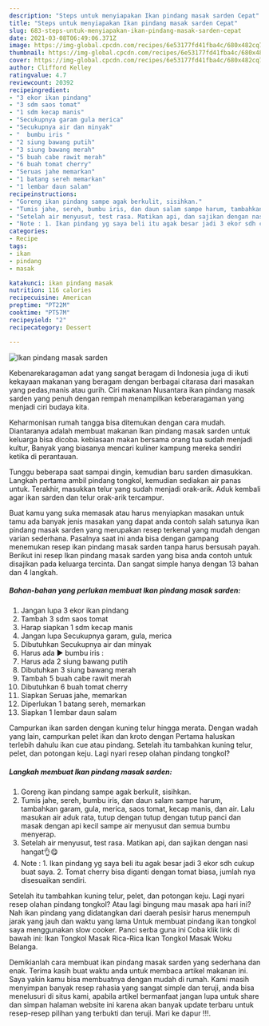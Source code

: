 ```yaml
---
description: "Steps untuk menyiapakan Ikan pindang masak sarden Cepat"
title: "Steps untuk menyiapakan Ikan pindang masak sarden Cepat"
slug: 683-steps-untuk-menyiapakan-ikan-pindang-masak-sarden-cepat
date: 2021-03-08T06:49:06.371Z
image: https://img-global.cpcdn.com/recipes/6e53177fd41fba4c/680x482cq70/ikan-pindang-masak-sarden-foto-resep-utama.jpg
thumbnail: https://img-global.cpcdn.com/recipes/6e53177fd41fba4c/680x482cq70/ikan-pindang-masak-sarden-foto-resep-utama.jpg
cover: https://img-global.cpcdn.com/recipes/6e53177fd41fba4c/680x482cq70/ikan-pindang-masak-sarden-foto-resep-utama.jpg
author: Clifford Kelley
ratingvalue: 4.7
reviewcount: 20392
recipeingredient:
- "3 ekor ikan pindang"
- "3 sdm saos tomat"
- "1 sdm kecap manis"
- "Secukupnya garam gula merica"
- "Secukupnya air dan minyak"
- "  bumbu iris "
- "2 siung bawang putih"
- "3 siung bawang merah"
- "5 buah cabe rawit merah"
- "6 buah tomat cherry"
- "Seruas jahe memarkan"
- "1 batang sereh memarkan"
- "1 lembar daun salam"
recipeinstructions:
- "Goreng ikan pindang sampe agak berkulit, sisihkan."
- "Tumis jahe, sereh, bumbu iris, dan daun salam sampe harum, tambahkan garam, gula, merica, saos tomat, kecap manis, dan air. Lalu masukan air aduk rata, tutup dengan tutup dengan tutup panci dan masak dengan api kecil sampe air menyusut dan semua bumbu menyerap."
- "Setelah air menyusut, test rasa. Matikan api, dan sajikan dengan nasi hangat👌😋"
- "Note : 1. Ikan pindang yg saya beli itu agak besar jadi 3 ekor sdh cukup buat saya. 2. Tomat cherry bisa diganti dengan tomat biasa, jumlah nya disesuaikan sendiri."
categories:
- Recipe
tags:
- ikan
- pindang
- masak

katakunci: ikan pindang masak 
nutrition: 116 calories
recipecuisine: American
preptime: "PT22M"
cooktime: "PT57M"
recipeyield: "2"
recipecategory: Dessert

---
```



![Ikan pindang masak sarden](https://img-global.cpcdn.com/recipes/6e53177fd41fba4c/680x482cq70/ikan-pindang-masak-sarden-foto-resep-utama.jpg)

Kebenarekaragaman adat yang sangat beragam di Indonesia juga di ikuti kekayaan makanan yang beragam dengan berbagai citarasa dari masakan yang pedas,manis atau gurih. Ciri makanan Nusantara ikan pindang masak sarden yang penuh dengan rempah menampilkan keberaragaman yang menjadi ciri budaya kita.


Keharmonisan rumah tangga bisa ditemukan dengan cara mudah. Diantaranya adalah membuat makanan Ikan pindang masak sarden untuk keluarga bisa dicoba. kebiasaan makan bersama orang tua sudah menjadi kultur, Banyak yang biasanya mencari kuliner kampung mereka sendiri ketika di perantauan.

Tunggu beberapa saat sampai dingin, kemudian baru sarden dimasukkan. Langkah pertama ambil pindang tongkol, kemudian sediakan air panas untuk. Terakhir, masukkan telur yang sudah menjadi orak-arik. Aduk kembali agar ikan sarden dan telur orak-arik tercampur.

Buat kamu yang suka memasak atau harus menyiapkan masakan untuk tamu ada banyak jenis masakan yang dapat anda contoh salah satunya ikan pindang masak sarden yang merupakan resep terkenal yang mudah dengan varian sederhana. Pasalnya saat ini anda bisa dengan gampang menemukan resep ikan pindang masak sarden tanpa harus bersusah payah.
Berikut ini resep Ikan pindang masak sarden yang bisa anda contoh untuk disajikan pada keluarga tercinta. Dan sangat simple hanya dengan 13 bahan dan 4 langkah.


<!--inarticleads1-->

##### Bahan-bahan yang perlukan membuat Ikan pindang masak sarden:

1. Jangan lupa 3 ekor ikan pindang
1. Tambah 3 sdm saos tomat
1. Harap siapkan 1 sdm kecap manis
1. Jangan lupa Secukupnya garam, gula, merica
1. Dibutuhkan Secukupnya air dan minyak
1. Harus ada  ▶ bumbu iris :
1. Harus ada 2 siung bawang putih
1. Dibutuhkan 3 siung bawang merah
1. Tambah 5 buah cabe rawit merah
1. Dibutuhkan 6 buah tomat cherry
1. Siapkan Seruas jahe, memarkan
1. Diperlukan 1 batang sereh, memarkan
1. Siapkan 1 lembar daun salam


Campurkan ikan sarden dengan kuning telur hingga merata. Dengan wadah yang lain, campurkan pelet ikan dan kroto dengan Pertama haluskan terlebih dahulu ikan cue atau pindang. Setelah itu tambahkan kuning telur, pelet, dan potongan keju. Lagi nyari resep olahan pindang tongkol? 

<!--inarticleads2-->

##### Langkah membuat  Ikan pindang masak sarden:

1. Goreng ikan pindang sampe agak berkulit, sisihkan.
1. Tumis jahe, sereh, bumbu iris, dan daun salam sampe harum, tambahkan garam, gula, merica, saos tomat, kecap manis, dan air. Lalu masukan air aduk rata, tutup dengan tutup dengan tutup panci dan masak dengan api kecil sampe air menyusut dan semua bumbu menyerap.
1. Setelah air menyusut, test rasa. Matikan api, dan sajikan dengan nasi hangat👌😋
1. Note : 1. Ikan pindang yg saya beli itu agak besar jadi 3 ekor sdh cukup buat saya. 2. Tomat cherry bisa diganti dengan tomat biasa, jumlah nya disesuaikan sendiri.


Setelah itu tambahkan kuning telur, pelet, dan potongan keju. Lagi nyari resep olahan pindang tongkol? Atau lagi bingung mau masak apa hari ini? Nah ikan pindang yang didatangkan dari daerah pesisir harus menempuh jarak yang jauh dan waktu yang lama Untuk membuat pindang ikan tongkol saya menggunakan slow cooker. Panci serba guna ini Coba klik link di bawah ini: Ikan Tongkol Masak Rica-Rica Ikan Tongkol Masak Woku Belanga. 

Demikianlah cara membuat ikan pindang masak sarden yang sederhana dan enak. Terima kasih buat waktu anda untuk membaca artikel makanan ini. Saya yakin kamu bisa membuatnya dengan mudah di rumah. Kami masih menyimpan banyak resep rahasia yang sangat simple dan teruji, anda bisa menelusuri di situs kami, apabila artikel bermanfaat jangan lupa untuk share dan simpan halaman website ini karena akan banyak update terbaru untuk resep-resep pilihan yang terbukti dan teruji. Mari ke dapur !!!. 
